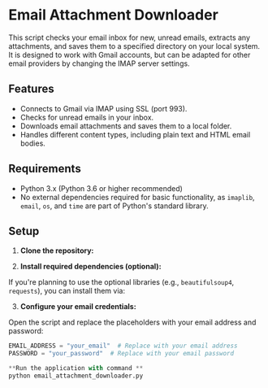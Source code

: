 # Email Attachment Downloader

This script checks your email inbox for new, unread emails, extracts any attachments, and saves them to a specified directory on your local system. It is designed to work with Gmail accounts, but can be adapted for other email providers by changing the IMAP server settings.

## Features

- Connects to Gmail via IMAP using SSL (port 993).
- Checks for unread emails in your inbox.
- Downloads email attachments and saves them to a local folder.
- Handles different content types, including plain text and HTML email bodies.

## Requirements

- Python 3.x (Python 3.6 or higher recommended)
- No external dependencies required for basic functionality, as `imaplib`, `email`, `os`, and `time` are part of Python's standard library.


## Setup

1. **Clone the repository:**


2. **Install required dependencies (optional):**

If you're planning to use the optional libraries (e.g., `beautifulsoup4`, `requests`), you can install them via:


3. **Configure your email credentials:**

Open the script and replace the placeholders with your email address and password:

```python
EMAIL_ADDRESS = "your_email"  # Replace with your email address
PASSWORD = "your_password"  # Replace with your email password

**Run the application with command **
python email_attachment_downloader.py



